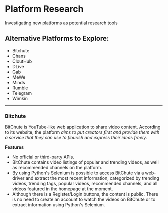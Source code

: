# Platform Research

<p>Investigating new platforms as potential research tools</p>


## Alternative Platforms to Explore:

- Bitchute
- Chans
- CloutHub
- DLive
- Gab
- MeWe
- Minds
- Rumble
- Telegram
- Wimkin

---

### Bitchute

<p>BitChute is YouTube-like web application to share video content. According to its website, the platform <i>aims to put creators first and provide them with a service that they can use to flourish and express their ideas freely</i>.</p>

**Features**

- No official or third-party APIs.
- BitChute contains video listings of popular and trending videos, as well as recommended channels on the platform.
- By using Python's Selenium is possible to access BitChute via a web-driver and extract the most recent information, categorized by trending videos, trending tags, popular videos, recommended channels, and all videos featured in the homepage at the moment.
- Although there is a Register/Login buttons, the content is public. There is no need to create an account to watch the videos on BitChute or to extract information using Python's Selenium.
